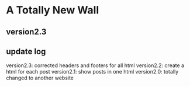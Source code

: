 # A Totally New Wall
## version2.3
## update log
version2.3: corrected headers and footers for all html
version2.2: create a html for each post
version2.1: show posts in one html
version2.0: totally changed to another website